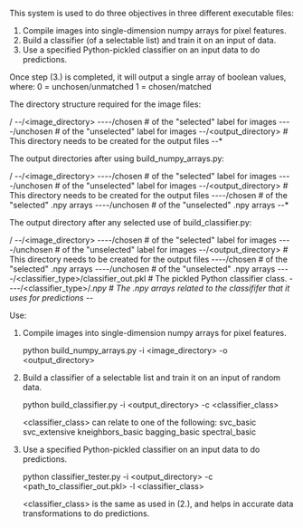 This system is used to do three objectives in three different executable files:

1. Compile images into single-dimension numpy arrays for pixel features.
2. Build a classifier (of a selectable list) and train it on an input of data.
3. Use a specified Python-pickled classifier on an input data to do predictions.

Once step (3.) is completed, it will output a single array of boolean values, where:
    0 = unchosen/unmatched
    1 = chosen/matched

The directory structure required for the image files:

/
--/<image_directory>
----/chosen     # of the "selected" label for images
----/unchosen   # of the "unselected" label for images
--/<output_directory>   # This directory needs to be created for the output files
--*

The output directories after using build_numpy_arrays.py:

/
--/<image_directory>
----/chosen     # of the "selected" label for images
----/unchosen   # of the "unselected" label for images
--/<output_directory>   # This directory needs to be created for the output files
----/chosen     # of the "selected" .npy arrays
----/unchosen   # of the "unselected" .npy arrays
--*

The output directory after any selected use of build_classifier.py:

/
--/<image_directory>
----/chosen     # of the "selected" label for images
----/unchosen   # of the "unselected" label for images
--/<output_directory>   # This directory needs to be created for the output files
----/chosen     # of the "selected" .npy arrays
----/unchosen   # of the "unselected" .npy arrays
----/<classifier_type>/classifier_out.pkl       # The pickled Python classifier class.
----/<classifier_type>/*.npy                    # The .npy arrays related to the classififer that it uses for predictions
--*

Use:

1. Compile images into single-dimension numpy arrays for pixel features.

    python build_numpy_arrays.py -i <image_directory> -o <output_directory>

2. Build a classifier of a selectable list and train it on an input of random data.

    python build_classifier.py -i <output_directory> -c <classifier_class>

    <classifier_class> can relate to one of the following:
        svc_basic
        svc_extensive
        kneighbors_basic
        bagging_basic
        spectral_basic

3. Use a specified Python-pickled classifier on an input data to do predictions.

    python classifier_tester.py -i <output_directory> -c <path_to_classifier_out.pkl> -l <classifier_class>
    
    <classifier_class> is the same as used in (2.), and helps in accurate data transformations to do predictions.


